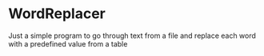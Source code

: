 # WordReplacer

Just a simple program to go through text from a file and replace each word with a predefined value from a table
